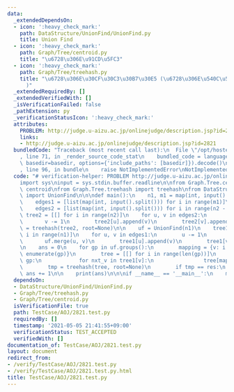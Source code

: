 ```yaml
---
data:
  _extendedDependsOn:
  - icon: ':heavy_check_mark:'
    path: DataStructure/UnionFind/UnionFind.py
    title: Union Find
  - icon: ':heavy_check_mark:'
    path: Graph/Tree/centroid.py
    title: "\u6728\u306E\u91CD\u5FC3"
  - icon: ':heavy_check_mark:'
    path: Graph/Tree/treehash.py
    title: "\u6728\u306E\u30CF\u30C3\u30B7\u30E5 (\u6728\u306E\u540C\u578B\u5224\u5B9A\
      )"
  _extendedRequiredBy: []
  _extendedVerifiedWith: []
  _isVerificationFailed: false
  _pathExtension: py
  _verificationStatusIcon: ':heavy_check_mark:'
  attributes:
    PROBLEM: http://judge.u-aizu.ac.jp/onlinejudge/description.jsp?id=2821
    links:
    - http://judge.u-aizu.ac.jp/onlinejudge/description.jsp?id=2821
  bundledCode: "Traceback (most recent call last):\n  File \"/opt/hostedtoolcache/Python/3.9.7/x64/lib/python3.9/site-packages/onlinejudge_verify/documentation/build.py\"\
    , line 71, in _render_source_code_stat\n    bundled_code = language.bundle(stat.path,\
    \ basedir=basedir, options={'include_paths': [basedir]}).decode()\n  File \"/opt/hostedtoolcache/Python/3.9.7/x64/lib/python3.9/site-packages/onlinejudge_verify/languages/python.py\"\
    , line 96, in bundle\n    raise NotImplementedError\nNotImplementedError\n"
  code: "# verification-helper: PROBLEM http://judge.u-aizu.ac.jp/onlinejudge/description.jsp?id=2821\n\
    import sys\ninput = sys.stdin.buffer.readline\n\nfrom Graph.Tree.centroid import\
    \ centroid\nfrom Graph.Tree.treehash import treehash\nfrom DataStructure.UnionFind.UnionFind\
    \ import UnionFind\n\n\ndef main():\n    n1, m1 = map(int, input().split())\n\
    \    edges1 = [list(map(int, input().split())) for i in range(m1)]\n    n2 = int(input())\n\
    \    edges2 = [list(map(int, input().split())) for i in range(n2 - 1)]\n\n   \
    \ tree2 = [[] for i in range(n2)]\n    for u, v in edges2:\n        u -= 1\n \
    \       v -= 1\n        tree2[u].append(v)\n        tree2[v].append(u)\n    res\
    \ = treehash(tree2, root=None)\n\n    uf = UnionFind(n1)\n    tree1 = [[] for\
    \ i in range(n1)]\n    for u, v in edges1:\n        u -= 1\n        v -= 1\n \
    \       uf.merge(u, v)\n        tree1[u].append(v)\n        tree1[v].append(u)\n\
    \n    ans = 0\n    for gp in uf.groups():\n        mapping = {v: i for i, v in\
    \ enumerate(gp)}\n        tree = [[] for i in range(len(gp))]\n        for v in\
    \ gp:\n            for nxt_v in tree1[v]:\n                tree[mapping[v]].append(mapping[nxt_v])\n\
    \        tmp = treehash(tree, root=None)\n        if tmp == res:\n           \
    \ ans += 1\n\n    print(ans)\n\n\nif __name__ == '__main__':\n    main()\n"
  dependsOn:
  - DataStructure/UnionFind/UnionFind.py
  - Graph/Tree/treehash.py
  - Graph/Tree/centroid.py
  isVerificationFile: true
  path: TestCase/AOJ/2821.test.py
  requiredBy: []
  timestamp: '2021-05-05 21:41:55+09:00'
  verificationStatus: TEST_ACCEPTED
  verifiedWith: []
documentation_of: TestCase/AOJ/2821.test.py
layout: document
redirect_from:
- /verify/TestCase/AOJ/2821.test.py
- /verify/TestCase/AOJ/2821.test.py.html
title: TestCase/AOJ/2821.test.py
---
```

